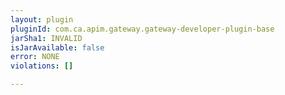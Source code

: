 ```yaml
---
layout: plugin
pluginId: com.ca.apim.gateway.gateway-developer-plugin-base
jarSha1: INVALID
isJarAvailable: false
error: NONE
violations: []

---
```

